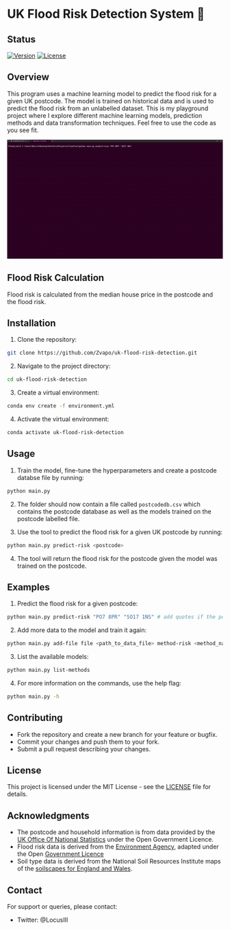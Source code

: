 # UK Flood Risk Detection System 🌊

## Status
[![Version](https://img.shields.io/github/v/release/Zvapo/uk-flood-risk-detection?include_prereleases)](https://github.com/Zvapo/uk-flood-risk-detection/releases)
[![License](https://img.shields.io/github/license/Zvapo/uk-flood-risk-detection)](https://github.com/Zvapo/uk-flood-risk-detection/blob/main/LICENSE)

## Overview
This program uses a machine learning model to predict the flood risk for a given UK postcode. The model is trained on historical data and is used to predict the flood risk from an unlabelled dataset.
This is my playground project where I explore different machine learning models, prediction methods and data transformation techniques.
Feel free to use the code as you see fit.

![Demo](assets/demo.gif)

## Flood Risk Calculation
Flood risk is calculated from the median house price in the postcode and the flood risk.

## Installation
1. Clone the repository:
``` bash
git clone https://github.com/Zvapo/uk-flood-risk-detection.git
```
2. Navigate to the project directory:
``` bash
cd uk-flood-risk-detection
```
3. Create a virtual environment:
``` bash
conda env create -f environment.yml
```
4. Activate the virtual environment:
``` bash
conda activate uk-flood-risk-detection
```

## Usage
1. Train the model, fine-tune the hyperparameters and create a postcode databse file by running:
``` bash
python main.py
```

2. The folder should now contain a file called `postcodedb.csv` which contains the postcode database as well as the models trained on the postcode labelled file.

3. Use the tool to predict the flood risk for a given UK postcode by running:
``` bash
python main.py predict-risk <postcode>
```

4. The tool will return the flood risk for the postcode given the model was trained on the postcode.

## Examples
1. Predict the flood risk for a given postcode:
``` bash
python main.py predict-risk "PO7 8PR" "SO17 1NS" # add quotes if the postcode contains a space
```

2. Add more data to the model and train it again:
``` bash
python main.py add-file file <path_to_data_file> method-risk <method_name> method-house-price <method_name>
```

3. List the available models:
``` bash
python main.py list-methods
```

4. For more information on the commands, use the help flag:
``` bash
python main.py -h
```

## Contributing
- Fork the repository and create a new branch for your feature or bugfix.
- Commit your changes and push them to your fork.
- Submit a pull request describing your changes.

## License
This project is licensed under the MIT License - see the [LICENSE](LICENSE) file for details.

## Acknowledgments
- The postcode and household information is from data provided by the [UK Office Of National Statistics](http://www.nationalarchives.gov.uk/doc/open-government-licence/version/3/) under the Open Government Licence.
- Flood risk data is derived from the [Environment Agency](https://environment.data.gov.uk/dataset/8d57464f-d465-11e4-8790-f0def148f590), adapted under the Open [Government Licence](http://www.nationalarchives.gov.uk/doc/open-government-licence/version/3/)
- Soil type data is derived from the National Soil Resources Institute maps of the [soilscapes for England and Wales](http://www.ukso.org/static-maps/soils-of-england-and-wales.html).

## Contact
For support or queries, please contact:
- Twitter: @LocusIII